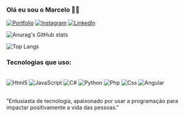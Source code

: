 ### Olá eu sou o Marcelo 🖐🏻

[![Portfolio](https://img.shields.io/badge/dev.to-0A0A0A?style=for-the-badge&logo=devdotto&logoColor=white)]()
[![Instagram](https://img.shields.io/badge/Instagram-E4405F?style=for-the-badge&logo=instagram&logoColor=white)]()
[![Linkedln](https://img.shields.io/badge/LinkedIn-0077B5?style=for-the-badge&logo=linkedin&logoColor=white)](linkedin.com/in/marcelo-junior-027715261)

![Anurag's GitHub stats](https://github-readme-stats.vercel.app/api?username=MarceloScripts&show_icons=true&theme=dracula)

![Top Langs](https://github-readme-stats.vercel.app/api/top-langs/?username=MarceloScripts&hidden_progress_bars=true)

### Tecnologias que uso: 

<div style="display: inline_block"></br>
    <img align="center"alt="Html5" src="https://img.shields.io/badge/HTML5-E34F26?style=for-the-badge&logo=html5&logoColor=white">
    <img align="center"alt="JavaScript" src="https://img.shields.io/badge/JavaScript-323330?style=for-the-badge&logo=javascript&logoColor=F7DF1E">
    <img align="center"alt="C#" src="https://img.shields.io/badge/C%23-239120?style=for-the-badge&logo=c-sharp&logoColor=white">
    <img align="center"alt="Python" src="https://img.shields.io/badge/Python-14354C?style=for-the-badge&logo=python&logoColor=white">
    <img align="center"alt="Php" src="https://img.shields.io/badge/PHP-777BB4?style=for-the-badge&logo=php&logoColor=white">
    <img align="center"alt="Css" src="https://img.shields.io/badge/CSS3-1572B6?style=for-the-badge&logo=css3&logoColor=white">
    <img align="center"alt="Angular" src="https://img.shields.io/badge/Angular-DD0031?style=for-the-badge&logo=angular&logoColor=white">
</div></br>

"Entusiasta de tecnologia, apaixonado por usar a programação para impactar positivamente a vida das pessoas."
